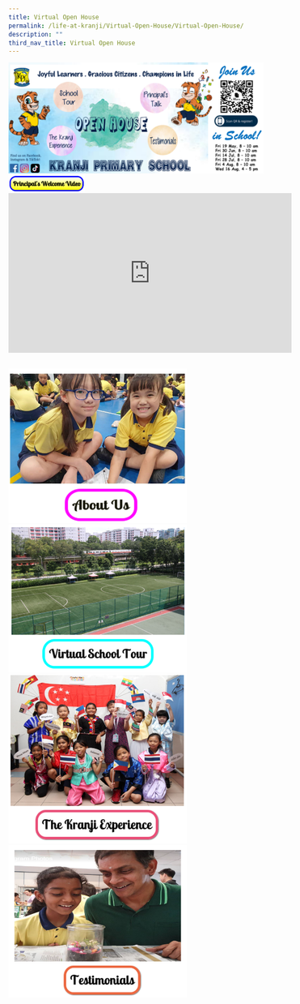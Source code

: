```yaml
---
title: Virtual Open House
permalink: /life-at-kranji/Virtual-Open-House/Virtual-Open-House/
description: ""
third_nav_title: Virtual Open House
---
```

<img href="https://form.gov.sg/6433b89891f2a6001176c773" src="images/Life%20@%20Kranji/Virtual%20Open%20House/Virtual%20Open%20House/open%20house%20for%20p1%20registration%202023.png">




<img style="width:30%;height:50%" src="/images/Life%20@%20Kranji/Virtual%20Open%20House/About%20us/P%20BUtton.png">

<iframe width="560" height="315" src="https://www.youtube.com/embed/cyNyP1-3Nrc" title="YouTube video player" frameborder="0" allow="accelerometer; autoplay; clipboard-write; encrypted-media; gyroscope; picture-in-picture" allowfullscreen=""></iframe>



<div><a href="https://form.gov.sg/6433b89891f2a6001176c773">

</a><div style="float: left"><a href="https://form.gov.sg/6433b89891f2a6001176c773">

</a><a href="/life-at-kranji/Virtual-Open-House/About-Us/">

	
<img style="width:70%;height:50%" src="/images/Life%20@%20Kranji/Virtual%20Open%20House/Virtual%20Open%20House/V2.png">


</a>

</div>

<div>

</div>

</div>

<div>

<div style="float: left">

<a href="/life-at-kranji/Virtual-Open-House/Virtual-School-Tour/">

<img style="width:70%;height:50%" src="/images/Life%20@%20Kranji/Virtual%20Open%20House/Virtual%20Open%20House/V3.png">



</a>

</div>

<div>

</div>

</div>

<div>

<div style="float: left">

<a href="/life-at-kranji/Virtual-Open-House/The-Kranji-Experience/">

<img style="width:70%;height:50%" src="/images/Life%20@%20Kranji/Virtual%20Open%20House/Virtual%20Open%20House/V4.png">



</a>

</div>

<div>

</div>

</div>

<div>

<div style="float: left">

<a href="/life-at-kranji/Virtual-Open-House/Testimonials-for-our-School/">

<img style="width:70%;height:50%" src="/images/Life%20@%20Kranji/Virtual%20Open%20House/Virtual%20Open%20House/V5.png">


</a>

</div>

<div>

</div>

</div>